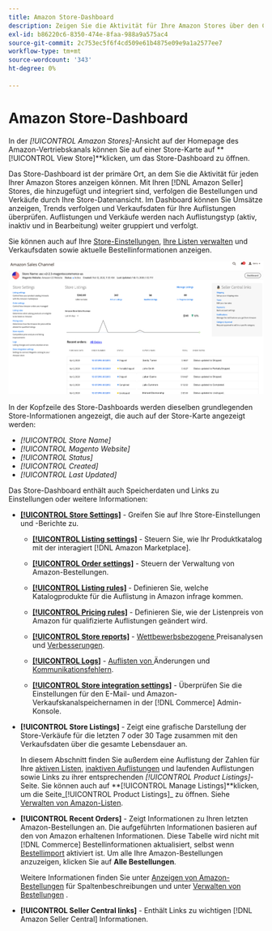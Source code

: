 ```yaml
---
title: Amazon Store-Dashboard
description: Zeigen Sie die Aktivität für Ihre Amazon Stores über den Commerce Admin im Dashboard des Amazon Stores an.
exl-id: b86220c6-8350-474e-8faa-988a9a575ac4
source-git-commit: 2c753ec5f6f4cd509e61b4875e09e9a1a2577ee7
workflow-type: tm+mt
source-wordcount: '343'
ht-degree: 0%

---
```


# Amazon Store-Dashboard


In der _[!UICONTROL Amazon Stores]_-Ansicht auf der Homepage des Amazon-Vertriebskanals können Sie auf einer Store-Karte auf **[!UICONTROL View Store]**klicken, um das Store-Dashboard zu öffnen.

Das Store-Dashboard ist der primäre Ort, an dem Sie die Aktivität für jeden Ihrer Amazon Stores anzeigen können. Mit Ihren [!DNL Amazon Seller] Stores, die hinzugefügt und integriert sind, verfolgen die Bestellungen und Verkäufe durch Ihre Store-Datenansicht. Im Dashboard können Sie Umsätze anzeigen, Trends verfolgen und Verkaufsdaten für Ihre Auflistungen überprüfen. Auflistungen und Verkäufe werden nach Auflistungstyp (aktiv, inaktiv und in Bearbeitung) weiter gruppiert und verfolgt.

Sie können auch auf Ihre [Store-Einstellungen](./ob-store-review.md), [Ihre Listen verwalten](./managing-product-listings.md) und Verkaufsdaten sowie aktuelle Bestellinformationen anzeigen.

![Amazon Store-Dashboard](assets/amazon-store-dashboard.png)

In der Kopfzeile des Store-Dashboards werden dieselben grundlegenden Store-Informationen angezeigt, die auch auf der Store-Karte angezeigt werden:

- _[!UICONTROL Store Name]_
- _[!UICONTROL Magento Website]_
- _[!UICONTROL Status]_
- _[!UICONTROL Created]_
- _[!UICONTROL Last Updated]_

Das Store-Dashboard enthält auch Speicherdaten und Links zu Einstellungen oder weitere Informationen:

- [**[!UICONTROL Store Settings]**](./ob-store-review.md) - Greifen Sie auf Ihre Store-Einstellungen und -Berichte zu.

   - [**[!UICONTROL Listing settings]**](./listing-settings.md) - Steuern Sie, wie Ihr Produktkatalog mit der interagiert  [!DNL Amazon Marketplace].

   - [**[!UICONTROL Order settings]**](./order-settings.md) - Steuern der Verwaltung von Amazon-Bestellungen.

   - [**[!UICONTROL Listing rules]**](./listing-rules.md) - Definieren Sie, welche Katalogprodukte für die Auflistung in Amazon infrage kommen.

   - [**[!UICONTROL Pricing rules]**](./pricing-products.md) - Definieren Sie, wie der Listenpreis von Amazon für qualifizierte Auflistungen geändert wird.

   - [**[!UICONTROL Store reports]**](./amazon-logs-reports.md) -  [Wettbewerbsbezogene ](./competitive-price-analysis.md) Preisanalysen und  [Verbesserungen](./listing-improvements.md).

   - [**[!UICONTROL Logs]**](./amazon-logs-reports.md) -  [Auflisten von ](./listing-changes-log.md) Änderungen und  [Kommunikationsfehlern](./communication-errors-log.md).

   - [**[!UICONTROL Store integration settings]**](./store-integration-settings.md) - Überprüfen Sie die Einstellungen für den E-Mail- und Amazon-Verkaufskanalspeichernamen in der  [!DNL Commerce] Admin-Konsole.

- **[!UICONTROL Store Listings]** - Zeigt eine grafische Darstellung der Store-Verkäufe für die letzten 7 oder 30 Tage zusammen mit den Verkaufsdaten über die gesamte Lebensdauer an.

   In diesem Abschnitt finden Sie außerdem eine Auflistung der Zahlen für Ihre [aktiven Listen](./active-listings.md), [inaktiven Auflistungen](./inactive-listings.md) und laufenden Auflistungen sowie Links zu ihrer entsprechenden _[!UICONTROL Product Listings]_-Seite. Sie können auch auf **[!UICONTROL Manage Listings]**klicken, um die Seite_[!UICONTROL Product Listings]_ zu öffnen. Siehe [Verwalten von Amazon-Listen](./managing-product-listings.md).

- **[!UICONTROL Recent Orders]** - Zeigt Informationen zu Ihren letzten Amazon-Bestellungen an. Die aufgeführten Informationen basieren auf den von Amazon erhaltenen Informationen. Diese Tabelle wird nicht mit [!DNL Commerce] Bestellinformationen aktualisiert, selbst wenn [Bestellimport](./order-settings.md) aktiviert ist. Um alle Ihre Amazon-Bestellungen anzuzeigen, klicken Sie auf **Alle Bestellungen**.

   Weitere Informationen finden Sie unter [Anzeigen von Amazon-Bestellungen](./amazon-orders-all.md) für Spaltenbeschreibungen und unter [Verwalten von Bestellungen](./managing-orders.md) .

- **[!UICONTROL Seller Central links]** - Enthält Links zu wichtigen  [!DNL Amazon Seller Central] Informationen.
